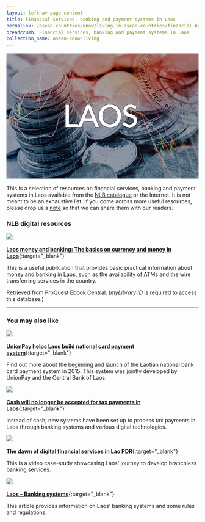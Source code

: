 ```yaml
---
layout: leftnav-page-content
title: Financial services, banking and payment systems in Laos
permalink: /asean-countries/know/living-in-asean-countries/financial-banking-payment-in-laos/
breadcrumb: Financial services, banking and payment systems in Laos
collection_name: asean-know-living
---
```


<img src="/images/asean-living/ASEAN-Laos-Banking.jpg" alt="Laos banking banner" style="width:800px;" />

This is a selection of resources on financial services, banking and payment systems in Laos available from the [NLB catalogue](http://catalogue.nlb.gov.sg/) or the Internet.  It is not meant to be an exhaustive list. If you come across more useful resources, please drop us a [note](https://www.eyeonasia.gov.sg/contact-us/) so that we can share them with our readers.

### **NLB digital resources**

<img src="/images/resources/Database 2.jpg" style="width:180px;" />

[**Laos money and banking: The basics on currency and money in Laos**](http://eresources.nlb.gov.sg/Main/Browse?startsWith=p){:target="_blank"}

This is a useful publication that provides basic practical information about money and banking in Laos, such as the availability of ATMs and the wire transferring services in the country.

Retrieved from ProQuest Ebook Central. (*myLibrary ID* is required to access this database.)

---

### **You may also like**

<img src="/images/resources/Article 2.jpg" style="width:180px;" />

[**UnionPay helps Laos build national card payment system**](http://www.globaltimes.cn/content/955732.shtml){:target="_blank"}

Find out more about the beginning and launch of the Laotian national bank card payment system in 2015. This system was jointly developed by UnionPay and the Central Bank of Laos.

<img src="/images/resources/Article 4.jpg" style="width:180px;" />

[**Cash will no longer be accepted for tax payments in Laos**](https://laotiantimes.com/2017/04/29/cash-no-longer-accepted-tax-payments/){:target="_blank"}

Instead of cash, new systems have been set up to process tax payments in Laos through banking systems and various digital technologies.

<img src="/images/resources/Article 3.jpg" style="width:180px;" />

[**The dawn of digital financial services in Lao PDR**](http://mm4p.uncdf.org/dawn-digital-financial-services-lao-pdr){:target="_blank"}

This is a video case-study showcasing Laos’ journey to develop branchless banking services.

<img src="/images/resources/Article 1.jpg" style="width:180px;" />

[**Laos – Banking systems**](https://www.export.gov/article?id=Laos-Banking-Systems){:target="_blank"}

This article provides information on Laos’ banking systems and some rules and regulations.